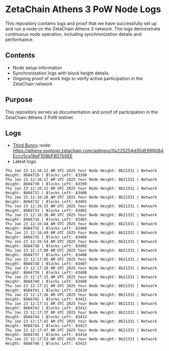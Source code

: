 # ZetaChain Athens 3 PoW Node Logs
This repository contains logs and proof that we have successfully set up and run a node on the ZetaChain Athens 3 network. The logs demonstrate continuous node operation, including synchronization details and performance.

## Contents
- Node setup information
- Synchronization logs with block height details
- Ongoing proof of work logs to verify active participation in the ZetaChain network

## Purpose
This repository serves as documentation and proof of participation in the ZetaChain Athens 3 PoW testnet.

## Logs

- [Third Bunny](https://thirdbunny.xyz/) node: https://athens.explorer.zetachain.com/address/0x225254d35dE666064Eccc5ce16eF1D8bF8D7b5EE
- Latest logs:
```
Thu Jan 23 12:16:12 AM UTC 2025 Your Node Height: 8621331 | Network Height: 8684729 | Blocks Left: 63398
Thu Jan 23 12:16:17 AM UTC 2025 Your Node Height: 8621331 | Network Height: 8684730 | Blocks Left: 63399
Thu Jan 23 12:16:22 AM UTC 2025 Your Node Height: 8621331 | Network Height: 8684731 | Blocks Left: 63400
Thu Jan 23 12:16:28 AM UTC 2025 Your Node Height: 8621331 | Network Height: 8684732 | Blocks Left: 63401
Thu Jan 23 12:16:33 AM UTC 2025 Your Node Height: 8621331 | Network Height: 8684733 | Blocks Left: 63402
Thu Jan 23 12:16:38 AM UTC 2025 Your Node Height: 8621331 | Network Height: 8684734 | Blocks Left: 63403
Thu Jan 23 12:16:44 AM UTC 2025 Your Node Height: 8621331 | Network Height: 8684735 | Blocks Left: 63404
Thu Jan 23 12:16:49 AM UTC 2025 Your Node Height: 8621331 | Network Height: 8684735 | Blocks Left: 63404
Thu Jan 23 12:16:54 AM UTC 2025 Your Node Height: 8621331 | Network Height: 8684736 | Blocks Left: 63405
Thu Jan 23 12:17:00 AM UTC 2025 Your Node Height: 8621331 | Network Height: 8684737 | Blocks Left: 63406
Thu Jan 23 12:17:05 AM UTC 2025 Your Node Height: 8621331 | Network Height: 8684738 | Blocks Left: 63407
Thu Jan 23 12:17:10 AM UTC 2025 Your Node Height: 8621331 | Network Height: 8684739 | Blocks Left: 63408
Thu Jan 23 12:17:15 AM UTC 2025 Your Node Height: 8621331 | Network Height: 8684740 | Blocks Left: 63409
Thu Jan 23 12:17:21 AM UTC 2025 Your Node Height: 8621331 | Network Height: 8684741 | Blocks Left: 63410
Thu Jan 23 12:17:26 AM UTC 2025 Your Node Height: 8621331 | Network Height: 8684742 | Blocks Left: 63411
Thu Jan 23 12:17:31 AM UTC 2025 Your Node Height: 8621331 | Network Height: 8684743 | Blocks Left: 63412
Thu Jan 23 12:17:37 AM UTC 2025 Your Node Height: 8621331 | Network Height: 8684744 | Blocks Left: 63413
Thu Jan 23 12:17:42 AM UTC 2025 Your Node Height: 8621331 | Network Height: 8684744 | Blocks Left: 63413
Thu Jan 23 12:17:47 AM UTC 2025 Your Node Height: 8621331 | Network Height: 8684745 | Blocks Left: 63414
Thu Jan 23 12:17:53 AM UTC 2025 Your Node Height: 8621331 | Network Height: 8684746 | Blocks Left: 63415
```
